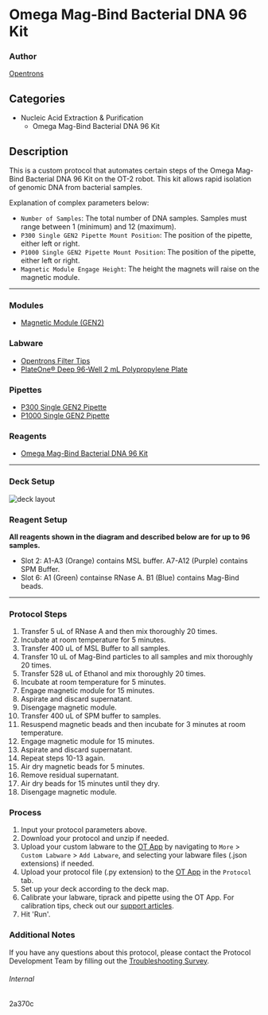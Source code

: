 # Omega Mag-Bind Bacterial DNA 96 Kit

### Author
[Opentrons](https://opentrons.com/)

## Categories
* Nucleic Acid Extraction & Purification
	* Omega Mag-Bind Bacterial DNA 96 Kit

## Description
This is a custom protocol that automates certain steps of the Omega Mag-Bind Bacterial DNA 96 Kit on the OT-2 robot. This kit allows rapid isolation of genomic DNA from bacterial samples.

Explanation of complex parameters below:
* `Number of Samples`: The total number of DNA samples. Samples must range between 1 (minimum) and 12 (maximum).
* `P300 Single GEN2 Pipette Mount Position`: The position of the pipette, either left or right.
* `P1000 Single GEN2 Pipette Mount Position`: The position of the pipette, either left or right.
* `Magnetic Module Engage Height`: The height the magnets will raise on the magnetic module.

---

### Modules
* [Magnetic Module (GEN2)](https://shop.opentrons.com/collections/hardware-modules/products/magdeck)

### Labware
* [Opentrons Filter Tips](https://shop.opentrons.com/collections/opentrons-tips)
* [PlateOne® Deep 96-Well 2 mL Polypropylene Plate](https://www.usascientific.com/plateone-96-deep-well-2ml/p/PlateOne-96-Deep-Well-2mL)

### Pipettes
* [P300 Single GEN2 Pipette](https://shop.opentrons.com/collections/ot-2-robot/products/single-channel-electronic-pipette?variant=5984549109789)
* [P1000 Single GEN2 Pipette](https://shop.opentrons.com/collections/ot-2-robot/products/single-channel-electronic-pipette?variant=31059478970462)

### Reagents
* [Omega Mag-Bind Bacterial DNA 96 Kit](https://www.omegabiotek.com/product/mag-bind-bacterial-dna-96-kit/)

---

### Deck Setup
![deck layout](https://opentrons-protocol-library-website.s3.amazonaws.com/custom-README-images/2a370c/2a370c.png)

### Reagent Setup

**All reagents shown in the diagram and described below are for up to 96 samples.**

* Slot 2: A1-A3 (Orange) contains MSL buffer. A7-A12 (Purple) contains SPM Buffer.
* Slot 6: A1 (Green) containse RNase A. B1 (Blue) contains Mag-Bind beads.

---

### Protocol Steps
1. Transfer 5 uL of RNase A and then mix thoroughly 20 times.
2. Incubate at room temperature for 5 minutes.
3. Transfer 400 uL of MSL Buffer to all samples.
4. Transfer 10 uL of Mag-Bind particles to all samples and mix thoroughly 20 times.
5. Transfer 528 uL of Ethanol and mix thoroughly 20 times.
6. Incubate at room temperature for 5 minutes.
7. Engage magnetic module for 15 minutes.
8. Aspirate and discard supernatant.
9. Disengage magnetic module.
10. Transfer 400 uL of SPM buffer to samples.
11. Resuspend magnetic beads and then incubate for 3 minutes at room temperature.
12. Engage magnetic module for 15 minutes.
13. Aspirate and discard supernatant.
14. Repeat steps 10-13 again.
15. Air dry magnetic beads for 5 minutes.
16. Remove residual supernatant.
17. Air dry beads for 15 minutes until they dry.
18. Disengage magnetic module.

### Process
1. Input your protocol parameters above.
2. Download your protocol and unzip if needed.
3. Upload your custom labware to the [OT App](https://opentrons.com/ot-app) by navigating to `More` > `Custom Labware` > `Add Labware`, and selecting your labware files (.json extensions) if needed.
4. Upload your protocol file (.py extension) to the [OT App](https://opentrons.com/ot-app) in the `Protocol` tab.
5. Set up your deck according to the deck map.
6. Calibrate your labware, tiprack and pipette using the OT App. For calibration tips, check out our [support articles](https://support.opentrons.com/en/collections/1559720-guide-for-getting-started-with-the-ot-2).
7. Hit 'Run'.

### Additional Notes
If you have any questions about this protocol, please contact the Protocol Development Team by filling out the [Troubleshooting Survey](https://protocol-troubleshooting.paperform.co/).

###### Internal
2a370c
